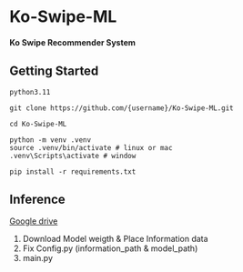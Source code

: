 # Ko-Swipe-ML
#### Ko Swipe Recommender System
## Getting Started

`python3.11`
```
git clone https://github.com/{username}/Ko-Swipe-ML.git

cd Ko-Swipe-ML

python -m venv .venv
source .venv/bin/activate # linux or mac
.venv\Scripts\activate # window

pip install -r requirements.txt
```

## Inference
[Google drive](https://drive.google.com/drive/folders/10Fwg1YwsrgZXFkRVimuvcMV6EffZi6NA)  

1. Download Model weigth & Place Information data
2. Fix Config.py (information_path & model_path)
3. main.py